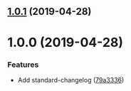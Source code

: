 ## [1.0.1](https://github.com/vadzim/react-use-handler/compare/v1.0.0...v1.0.1) (2019-04-28)



# 1.0.0 (2019-04-28)


### Features

* Add standard-changelog ([79a3336](https://github.com/vadzim/react-use-handler/commit/79a3336))




